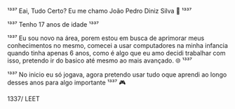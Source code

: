 ¹³³⁷ Eai, Tudo Certo? Eu me chamo João Pedro Diniz Silva 👋 ¹³³⁷

¹³³⁷  Tenho 17 anos de idade ¹³³⁷ 

¹³³⁷ Eu sou novo na área, porem estou em busca de aprimorar meus conhecimentos no mesmo, comecei a usar computadores na minha infancia quando tinha apenas 6 anos, como é algo que eu amo decidi trabalhar com isso, pretendo ir do basico até mesmo ao mais avançado. 🌐 ¹³³⁷

¹³³⁷ No inicio eu só jogava, agora pretendo usar tudo oque aprendi ao longo desses anos para algo importante ¹³³⁷ 🎮

1337/ LEET
